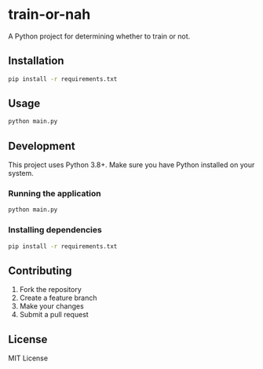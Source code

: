 # train-or-nah

A Python project for determining whether to train or not.

## Installation

```bash
pip install -r requirements.txt
```

## Usage

```bash
python main.py
```

## Development

This project uses Python 3.8+. Make sure you have Python installed on your system.

### Running the application

```bash
python main.py
```

### Installing dependencies

```bash
pip install -r requirements.txt
```

## Contributing

1. Fork the repository
2. Create a feature branch
3. Make your changes
4. Submit a pull request

## License

MIT License
